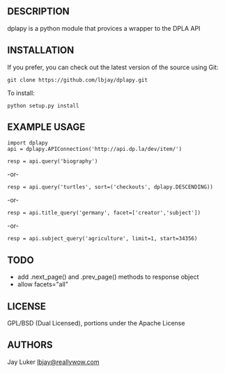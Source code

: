 DESCRIPTION
-----------

dplapy is a python module that provices a wrapper to the DPLA API

INSTALLATION
------------

If you prefer, you can check out the latest version of the source using
Git:

    git clone https://github.com/lbjay/dplapy.git
    
To install:

    python setup.py install

EXAMPLE USAGE
-------------

    import dplapy
    api = dplapy.APIConnection('http://api.dp.la/dev/item/')

    resp = api.query('biography')
    
-or-

    resp = api.query('turtles', sort=('checkouts', dplapy.DESCENDING))
    
-or-

    resp = api.title_query('germany', facet=['creator','subject'])
    
-or-

    resp = api.subject_query('agriculture', limit=1, start=34356)

TODO
----

- add .next_page() and .prev_page() methods to response object
- allow facets="all"

LICENSE
-------

GPL/BSD (Dual Licensed), portions under the Apache License

AUTHORS
-------

Jay Luker <lbjay@reallywow.com>
